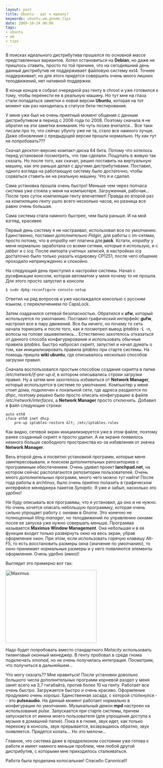 ```yaml
---
layout: post
title: Ubuntu - шаг к идеалу?
keywords: ubuntu,wm,gnome,tips
date: 2009-10-24 00:00
tags:
- ubuntu
- wm
- tips
---
```

В поисках идеального дистрибутива прошелся по основной массе представленных вариантов. Хотел остановиться на <strong>Debian</strong>, но даже не пришлось ставить, просто по той причине, что на сегодняшний день данный дистрибутив не поддерживает файловую систему ext4. Точнее поддерживает, но для этого придется совершить очень много лишних телодвижений, нет нативной поддержки.

В конце концов я собрал очередной раз генту в chroot и уже готовился к тому, чтобы перенести ее в реальную машину. Но тут мне на глаза стали попадаться заметки о новой версии <strong>Ubuntu</strong>, которая на тот момент как раз находилась в статусе бета-тестирования.

У меня уже был не очень приятный момент общения с данным дистрибутивом в период с 2006 года по 2008. Поэтому сначала я не обратил на эти заметки внимания. Но чуть позже вчитался... Все таки писали про то, что сейчас убунту уже не та, стало все намного лучше. Даже обновления с предыдущей версии прошли нормально. Ну как тут не попробовать???

Скачал десктоп-версию компакт-диска 64 бита. Потому что хотелось перед установкой посмотреть, что там сделали. Пощупать в живую так сказать. Но после того, как скачал, решил поставить на виртуальную машину, как это раньше делал с другими дистрибутивами. Поставил, одного взгляда на работающую систему было достаточно, чтобы сорваться ставить ее на реальную машину. Что я и сделал.

Сама установка прошла очень быстро! Меньше чем через полчаса система уже стояла у меня на компьютере. Загруженная, рабочая... После трех суток компиляции генту впечатляет! Правда во второй раз на компиляцию генту ушло всего несколько часов, но разница все равно очень большая.

Сама система стала намного быстрее, чем была раньше. И на мой взгляд, красивее.

Первый день систему я не настраивал, использовал все по умолчанию. Единственно, поставил дополнительно <em>Pidgin</em>, для работы с im-сетями, просто потому, что в <em>empathy</em> нет плагина для<strong> juick</strong>. Кстати, <em>empathy</em> у меня нормально заработала со всеми сетями, которые я использую, и с <em>jabber</em> и с <em>icq</em>. После импорта учетных записей, в настройках <em>icq</em> достаточно было только указать кодировку CP1251, после чего общение проходило непринужденно и спокойно.

На следующий день приступил к настройке системы. Начал с русификации консоли, которая автоматом у меня почему то не прошла. Для этого просто запустил в консоли

    $ sudo dpkg-reconfigure console-setup

Ответил на ряд вопросов и уже наслаждался консолью с русским языком, с переключением по CapsLock.

Затем озадачился сетевой безопасностью. Обратился к <strong>ufw</strong>, который используется по умолчанию. Поставил графический интерфейс <strong>gufw</strong>, настроил все в пару движений. Все бы ничего, но почему то сеть начала тормозить и после того, как я посмотрел вывод <em>iptables -L -n</em>, волосы на голове зашевелились... Естественно захотелось отказаться от данного способа конфигурирования и использовать обычные правила <em>iptables</em>. Быстро набросал скрипт, запустил и начал думать о том, как инициализировать правила <em>iptables</em> при старте системы. На помощь пришла <strong>wiki ubuntu</strong>, где описывалось несколько способов загрузки правил.

Сначала воспользовался простым способом создания скрипта в папке <em>/etc/network/if-pre-up.d</em>, в котором описывались строки загрузки правил. Ну а затем мне захотелось избавиться от <strong>Network Manager</strong>, который используется в системе по умолчанию. Компьютер у меня стоит дома, подключен к локальной сети, где адреса раздаются по <em>dhpc</em>, поэтому решено было просто описать конфигурацию в файле <em>/etc/network/interfaces</em>, а <strong>Network Manager</strong> просто отключить. Добавил в файл следующие строки:

    auto eth0
    iface eth0 inet dhcp
        pre-up iptables-restore &lt; /etc/iptables.rules

Как видно, сетевой экран инициализируется уже в этом файле, поэтому ранее созданный скрипт я просто удалил. А на экране появилось немного больше свободного пространства из-за избавления от значка <strong>Network Manager</strong>.

Весь второй день я посвятил установкой программ, которые меня заинтересовывали, и поиском дополнительных репозиториев с программным обеспечением. Очень удивил проект <strong>lanchpad.net</strong>, на котором сейчас располагаются репозитории пользователей. Очень много дополнительных программ, много чего можно тут найти! После года работы в archlinux, было очень приятно полазить в графическом интерфейсе менеджера пакетов <em>Synaptic</em>. Я уже и забыл, насколько это удобно!

Не буду описывать все программы, что я установил, да оно и не нужно. Но очень хочется описать небольшую программку, которая очень сильно упрощает работу с окнами в <em>Gnome</em>. Это конечно не полноценный <em>tiling manager</em>, но телодвижений по управлению окнами после ее запуска уже нужно совершать меньше. Программа называется <strong>Maximus Window Management</strong>. Она небольшая и в ее функции входит только развернуть окно на весь экран, убрав оформление окон. При этом, если использовать горячую клавишу Alt-F5, то есть восстановить размеры окна (значение по умолчанию), то окно принимает нормальные размеры и у него появляются элементы оформления. Очень удобно (имхо)!

Выглядит это примерно вот так:

<a href="http://static.juev.org/2009/10/ubuntu.png"><img class="aligncenter size-medium wp-image-622" title="ubuntu" src="http://static.juev.org/2009/10/ubuntu-300x240.png" alt="Maximus" width="300" height="240" /></a>

Надо будет попробовать вместо стандартного <em>Metacity</em> использовать тилинговый оконный менеджер. В генту пробовал в среде гнома подключать <em>xmonad</em>, но не очень получилась интеграция. Посмотрим, что получиться в дальнейшем...

Что могу сказать?? Мне нравиться! После установки довольно большого числа дополнительных программ корневой раздел у меня занят всего на 3,7 гигабайта, против более 10 на генту. Работает все очень быстро. Загружается быстро и очень красиво. Оформление продумано очень хорошо. Единственная засада, с которой столкнулся -- это <strong>pulseaudio</strong>. На данный момент работает нормально в конфигурации по умолчанию. Музыкальный демон <strong>mpd</strong> настроен на использование <em>pulse</em>. Запускается при старте системы, причем запускается от имени моего пользователя (для упрощения доступа к музыке в домашней папке). Пока я в гноме, звук идет, как только перехожу в консоль, звук прерывается, возвращаюсь обратно, звук появляется. Придется копать... Но это мелочи...

Главное, что система даже в предрелизном состоянии уже готова к работе и имеет намного меньше проблем, чем любой другой дистрибутив, с которыми мне приходилось сталкиваться.

Работа была проделана колосальная!
Спасибо Canonical!!
